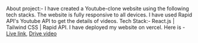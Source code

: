 About project:-
I have created a Youtube-clone website using the following tech stacks. The website is fully responsive to all devices. I have used Rapid API's Youtube API to get the details of videos.
Tech Stack:-
React.js | 
Tailwind CSS | 
Rapid API. 
I have deployed my website on vercel. Here is  - [Live link](https://youtube-clone-ayushman.vercel.app/), 
[Drive video](https://drive.google.com/file/d/1_xhiszN7XIJKgLdyWmXmzysuhIz3gN0X/view?usp=drive_link)
